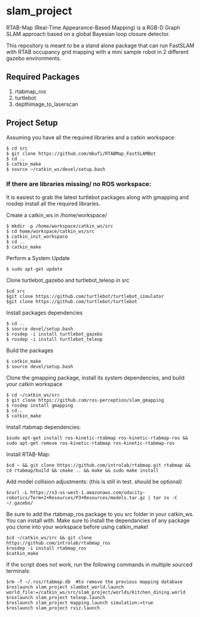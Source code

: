 # slam_project
RTAB-Map (Real-Time Appearance-Based Mapping) is a RGB-D Graph SLAM approach based on a global Bayesian loop closure detector. 

This repository is meant to be a stand alone package that can run FastSLAM with RTAB occupancy grid mapping with a mini sample robot in 2 different gazebo environments. 

## Required Packages
1. rtabmap_ros 
2. turtlebot 
3. depthimage_to_laserscan


## Project Setup
Assuming you have all the required libraries and a catkin workspace:

```
$ cd src
$ git clone https://github.com/mbufi/RTABMap_FastSLAMBot
$ cd ..
$ catkin_make
$ source ~/catkin_ws/devel/setup.bash
```


### If there are libraries missing/ no ROS workspace:
It is easiest to grab the latest turtlebot packages along with gmapping and rosdep install all the required libraries.

Create a catkin_ws in /home/workspace/
```
$ mkdir -p /home/workspace/catkin_ws/src
$ cd home/workspace/catkin_ws/src
$ catkin_init_workspace
$ cd ..
$ catkin_make
```
Perform a System Update
```
$ sudo apt-get update
```
Clone turtlebot_gazebo and turtlebot_teleop in src
```
$cd src
$git clone https://github.com/turtlebot/turtlebot_simulator
$git clone https://github.com/turtlebot/turtlebot
```
Install packages dependencies
```
$ cd ..
$ source devel/setup.bash
$ rosdep -i install turtlebot_gazebo
$ rosdep -i install turtlebot_teleop
```
Build the packages
```
$ catkin_make
$ source devel/setup.bash
```

Clone the gmapping package, install its system dependencies, and build your catkin workspace
```
$ cd ~/catkin_ws/src
$ git clone https://github.com/ros-perception/slam_gmapping
$ rosdep install gmapping
$ cd..
$ catkin_make
```

Install rtabmap dependencies: 
```
$sudo apt-get install ros-kinetic-rtabmap ros-kinetic-rtabmap-ros && sudo apt-get remove ros-kinetic-rtabmap ros-kinetic-rtabmap-ros
```
Install RTAB-Map: 
```
$cd ~ && git clone https://github.com/introlab/rtabmap.git rtabmap && cd rtabmap/build && cmake .. && make && sudo make install
```

Add model collision adjustments: (this is still in test. should be optional)
```
$curl -L https://s3-us-west-1.amazonaws.com/udacity-robotics/Term+2+Resources/P3+Resources/models.tar.gz | tar zx -C ~/.gazebo/
```

Be sure to add the rtabmap_ros package to you src folder in your catkin_ws. You can install with. Make sure to install the dependancies of any package you clone into your workspace before using catkin_make!
```
$cd ~/catkin_ws/src && git clone https://github.com/introlab/rtabmap_ros
$rosdep -i install rtabmap_ros
$catkin_make
```

If the script does not work, run the following commands in multiple sourced terminals:
```
$rm -f ~/.ros/rtabmap.db  #to remove the previous mapping database
$roslaunch slam_project slambot_world.launch world_file:=/catkin_ws/src/slam_project/worlds/kitchen_dining.world 
$roslaunch slam_project teleop.launch
$roslaunch slam_project mapping.launch simulation:=true
$roslaunch slam_project rviz.launch

```
